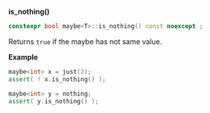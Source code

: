 **is_nothing()**

```cpp
constexpr bool maybe<T>::is_nothing() const noexcept ;
```

Returns `true` if the maybe has not same value.

**Example**

```cpp
maybe<int> x = just(2);
assert( ! x.is_nothing() );

maybe<int> y = nothing;
assert( y.is_nothing() );
```
